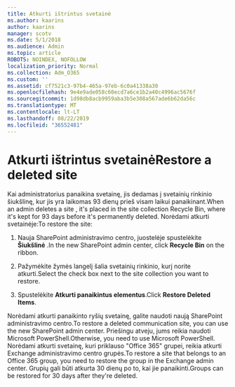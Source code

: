 ```yaml
---
title: Atkurti ištrintus svetainė
ms.author: kaarins
author: kaarins
manager: scotv
ms.date: 5/1/2018
ms.audience: Admin
ms.topic: article
ROBOTS: NOINDEX, NOFOLLOW
localization_priority: Normal
ms.collection: Adm_O365
ms.custom: ''
ms.assetid: cf7521c3-97b4-465a-97eb-6c0a41338a30
ms.openlocfilehash: 9e4e9ade058c60ecd7a6ce1b2a40c4996ac5676f
ms.sourcegitcommit: 1d98db8acb9959aba3b5e308a567ade6b62da56c
ms.translationtype: MT
ms.contentlocale: lt-LT
ms.lasthandoff: 08/22/2019
ms.locfileid: "36552481"
---
```

# <a name="restore-a-deleted-site"></a><span data-ttu-id="c2c9d-102">Atkurti ištrintus svetainė</span><span class="sxs-lookup"><span data-stu-id="c2c9d-102">Restore a deleted site</span></span>

<span data-ttu-id="c2c9d-103">Kai administratorius panaikina svetainę, jis dedamas į svetainių rinkinio šiukšlinę, kur jis yra laikomas 93 dienų prieš visam laikui panaikinant.</span><span class="sxs-lookup"><span data-stu-id="c2c9d-103">When an admin deletes a site , it's placed in the site collection Recycle Bin, where it's kept for 93 days before it's permanently deleted.</span></span> <span data-ttu-id="c2c9d-104">Norėdami atkurti svetainėje:</span><span class="sxs-lookup"><span data-stu-id="c2c9d-104">To restore the site:</span></span>
  
1. <span data-ttu-id="c2c9d-105">Nauja SharePoint administravimo centro, juostelėje spustelėkite **Šiukšlinė** .</span><span class="sxs-lookup"><span data-stu-id="c2c9d-105">In the new SharePoint admin center, click **Recycle Bin** on the ribbon.</span></span> 
    
2. <span data-ttu-id="c2c9d-106">Pažymėkite žymės langelį šalia svetainių rinkinio, kurį norite atkurti.</span><span class="sxs-lookup"><span data-stu-id="c2c9d-106">Select the check box next to the site collection you want to restore.</span></span>
    
3. <span data-ttu-id="c2c9d-107">Spustelėkite **Atkurti panaikintus elementus**.</span><span class="sxs-lookup"><span data-stu-id="c2c9d-107">Click **Restore Deleted Items**.</span></span>
    
<span data-ttu-id="c2c9d-108">Norėdami atkurti panaikinto ryšių svetainę, galite naudoti naują SharePoint administravimo centro.</span><span class="sxs-lookup"><span data-stu-id="c2c9d-108">To restore a deleted communication site, you can use the new SharePoint admin center.</span></span> <span data-ttu-id="c2c9d-109">Priešingu atveju, jums reikia naudoti Microsoft PowerShell.</span><span class="sxs-lookup"><span data-stu-id="c2c9d-109">Otherwise, you need to use Microsoft PowerShell.</span></span> <span data-ttu-id="c2c9d-110">Norėdami atkurti svetainę, kuri priklauso "Office 365" grupei, reikia atkurti Exchange administravimo centro grupės.</span><span class="sxs-lookup"><span data-stu-id="c2c9d-110">To restore a site that belongs to an Office 365 group, you need to restore the group in the Exchange admin center.</span></span> <span data-ttu-id="c2c9d-111">Grupių gali būti atkurta 30 dienų po to, kai jie panaikinti.</span><span class="sxs-lookup"><span data-stu-id="c2c9d-111">Groups can be restored for 30 days after they're deleted.</span></span>
  

